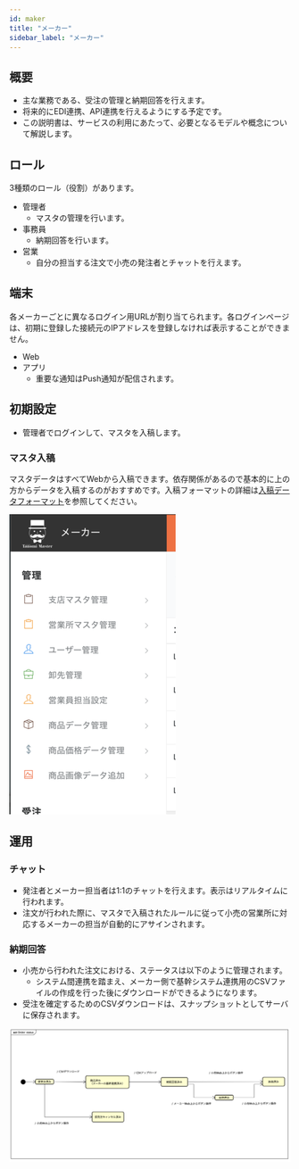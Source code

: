 ```yaml
---
id: maker 
title: "メーカー"
sidebar_label: "メーカー"
---
```

## 概要

- 主な業務である、受注の管理と納期回答を行えます。
- 将来的にEDI連携、API連携を行えるようにする予定です。
- この説明書は、サービスの利用にあたって、必要となるモデルや概念について解説します。

## ロール

3種類のロール（役割）があります。

- 管理者
  - マスタの管理を行います。
- 事務員
  - 納期回答を行います。
- 営業
  - 自分の担当する注文で小売の発注者とチャットを行えます。

## 端末


各メーカーごとに異なるログイン用URLが割り当てられます。各ログインページは、初期に登録した接続元のIPアドレスを登録しなければ表示することができません。

- Web
- アプリ
  - 重要な通知はPush通知が配信されます。


## 初期設定

- 管理者でログインして、マスタを入稿します。

### マスタ入稿

マスタデータはすべてWebから入稿できます。依存関係があるので基本的に上の方からデータを入稿するのがおすすめです。入稿フォーマットの詳細は[入稿データフォーマット](csv.md)を参照してください。

![メーカーメニュー](/img/tanomimaster/maker_menu.png)


## 運用


### チャット

- 発注者とメーカー担当者は1:1のチャットを行えます。表示はリアルタイムに行われます。
- 注文が行われた際に、マスタで入稿されたルールに従って小売の営業所に対応するメーカーの担当が自動的にアサインされます。


### 納期回答

- 小売から行われた注文における、ステータスは以下のように管理されます。
  - システム間連携を踏まえ、メーカー側で基幹システム連携用のCSVファイルの作成を行った後にダウンロードができるようになります。
- 受注を確定するためのCSVダウンロードは、スナップショットとしてサーバに保存されます。

![受注ステータス](/img/tanomimaster/order_activity.png)


